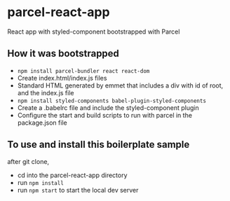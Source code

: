 # parcel-react-app
React app with styled-component bootstrapped with Parcel

## How it was bootstrapped
- `npm install parcel-bundler react react-dom`
- Create index.html/index.js files
- Standard HTML generated by emmet that includes a div with id of root, and the index.js file
- `npm install styled-components babel-plugin-styled-components`
- Create a .babelrc file and include the styled-component plugin
- Configure the start and build scripts to run with parcel in the package.json file

## To use and install this boilerplate sample
after git clone,
- cd into the parcel-react-app directory
- run `npm install`
- run `npm start` to start the local dev server
